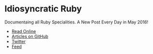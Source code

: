 Idiosyncratic Ruby
==================

Documentaing all Ruby Specialities. A New Post Every Day in May 2016!

- [Read Online](http://idiosyncratic-ruby.com/)
- [Articles on GitHub](https://github.com/janlelis/idiosyncratic-ruby.com/tree/master/source/posts)
- [Twitter](https://twitter.com/idiosyncraticrb)
- [Feed](https://feeds.feedburner.com/IdiosyncraticRuby)

